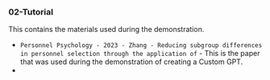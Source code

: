 ### 02-Tutorial
This contains the materials used during the demonstration.

- `Personnel Psychology - 2023 - Zhang - Reducing subgroup differences in personnel selection through the application of` - This is the paper that was used during the demonstration of creating a Custom GPT.
- 
